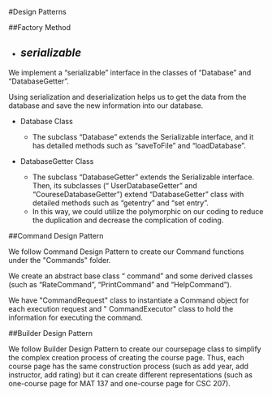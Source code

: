 #Design Patterns

##Factory Method

- ## _serializable_

We implement a “serializable” interface in the classes of “Database” and “DatabaseGetter”. 

Using serialization and deserialization helps us to get the data from the database and save the new information into our database. 

- Database Class 
  - The subclass “Database” extends the Serializable interface, and it has detailed methods such as “saveToFile” and “loadDatabase”.

- DatabaseGetter Class
  - The subclass “DatabaseGetter” extends the Serializable interface. Then, its subclasses (“ UserDatabaseGetter” and “CoureseDatabaseGetter”)  extend “DatabaseGetter” class with detailed methods such as “getentry” and “set entry”.
  - In this way, we could utilize the polymorphic on our coding to reduce the duplication and decrease the complication of coding.



##Command Design Pattern

We follow Command Design Pattern to create our Command functions under the "Commands" folder. 

We create an abstract base class “ command” and some derived classes (such as “RateCommand”, “PrintCommand” and “HelpCommand”).

We have "CommandRequest" class to instantiate a Command object for each execution request and " CommandExecutor" class to hold the information for executing the command. 




##Builder Design Pattern

We follow Builder Design Pattern to create our coursepage class to simplify the complex creation process of creating the course page. Thus, each course page has the same construction process (such as add year, add instructor, add rating) but it can create different representations (such as one-course page for MAT 137 and one-course page for CSC 207). 







